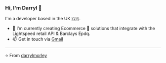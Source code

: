 ### Hi, I'm Darryl 👋

I'm a developer based in the UK 🇬🇧.

- 🔭 I’m currently creating Ecommerce 🛒 solutions that integrate with the Lightspeed retail API & Barclays Epdq.
- 📫 Get in touch via [Gmail](mailto:darrylmorley.uk@gmail.com)

---

⭐️ From [darrylmorley](https://github.com/darrylmorley)
